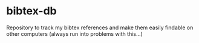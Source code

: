 # bibtex-db
Repository to track my bibtex references and make them easily findable on other computers (always run into problems with this...)
